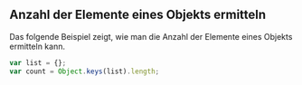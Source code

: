 ## Anzahl der Elemente eines Objekts ermitteln

Das folgende Beispiel zeigt, wie man die Anzahl der Elemente eines Objekts ermitteln kann.

```javascript
var list = {};
var count = Object.keys(list).length;
```
